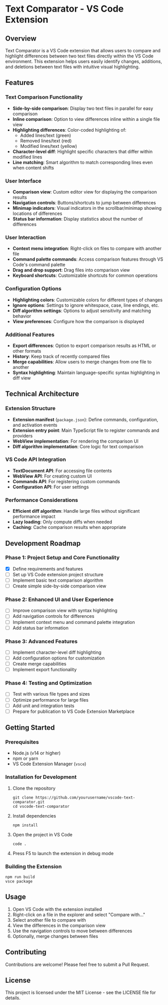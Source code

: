 # Text Comparator - VS Code Extension

## Overview
Text Comparator is a VS Code extension that allows users to compare and highlight differences between two text files directly within the VS Code environment. This extension helps users easily identify changes, additions, and deletions between text files with intuitive visual highlighting.

## Features

### Text Comparison Functionality
- **Side-by-side comparison**: Display two text files in parallel for easy comparison
- **Inline comparison**: Option to view differences inline within a single file view
- **Highlighting differences**: Color-coded highlighting of:
  - Added lines/text (green)
  - Removed lines/text (red)
  - Modified lines/text (yellow)
- **Character-level diff**: Highlight specific characters that differ within modified lines
- **Line matching**: Smart algorithm to match corresponding lines even when content shifts

### User Interface
- **Comparison view**: Custom editor view for displaying the comparison results
- **Navigation controls**: Buttons/shortcuts to jump between differences
- **Minimap indicators**: Visual indicators in the scrollbar/minimap showing locations of differences
- **Status bar information**: Display statistics about the number of differences

### User Interaction
- **Context menu integration**: Right-click on files to compare with another file
- **Command palette commands**: Access comparison features through VS Code's command palette
- **Drag and drop support**: Drag files into comparison view
- **Keyboard shortcuts**: Customizable shortcuts for common operations

### Configuration Options
- **Highlighting colors**: Customizable colors for different types of changes
- **Ignore options**: Settings to ignore whitespace, case, line endings, etc.
- **Diff algorithm settings**: Options to adjust sensitivity and matching behavior
- **View preferences**: Configure how the comparison is displayed

### Additional Features
- **Export differences**: Option to export comparison results as HTML or other formats
- **History**: Keep track of recently compared files
- **Merge capabilities**: Allow users to merge changes from one file to another
- **Syntax highlighting**: Maintain language-specific syntax highlighting in diff view

## Technical Architecture

### Extension Structure
- **Extension manifest** (`package.json`): Define commands, configuration, and activation events
- **Extension entry point**: Main TypeScript file to register commands and providers
- **WebView implementation**: For rendering the comparison UI
- **Diff algorithm implementation**: Core logic for text comparison

### VS Code API Integration
- **TextDocument API**: For accessing file contents
- **WebView API**: For creating custom UI
- **Commands API**: For registering custom commands
- **Configuration API**: For user settings

### Performance Considerations
- **Efficient diff algorithm**: Handle large files without significant performance impact
- **Lazy loading**: Only compute diffs when needed
- **Caching**: Cache comparison results when appropriate

## Development Roadmap

### Phase 1: Project Setup and Core Functionality
- [x] Define requirements and features
- [ ] Set up VS Code extension project structure
- [ ] Implement basic text comparison algorithm
- [ ] Create simple side-by-side comparison view

### Phase 2: Enhanced UI and User Experience
- [ ] Improve comparison view with syntax highlighting
- [ ] Add navigation controls for differences
- [ ] Implement context menu and command palette integration
- [ ] Add status bar information

### Phase 3: Advanced Features
- [ ] Implement character-level diff highlighting
- [ ] Add configuration options for customization
- [ ] Create merge capabilities
- [ ] Implement export functionality

### Phase 4: Testing and Optimization
- [ ] Test with various file types and sizes
- [ ] Optimize performance for large files
- [ ] Add unit and integration tests
- [ ] Prepare for publication to VS Code Extension Marketplace

## Getting Started

### Prerequisites
- Node.js (v14 or higher)
- npm or yarn
- VS Code Extension Manager (`vsce`)

### Installation for Development
1. Clone the repository
   ```
   git clone https://github.com/yourusername/vscode-text-comparator.git
   cd vscode-text-comparator
   ```

2. Install dependencies
   ```
   npm install
   ```

3. Open the project in VS Code
   ```
   code .
   ```

4. Press F5 to launch the extension in debug mode

### Building the Extension
```
npm run build
vsce package
```

## Usage

1. Open VS Code with the extension installed
2. Right-click on a file in the explorer and select "Compare with..."
3. Select another file to compare with
4. View the differences in the comparison view
5. Use the navigation controls to move between differences
6. Optionally, merge changes between files

## Contributing

Contributions are welcome! Please feel free to submit a Pull Request.

## License

This project is licensed under the MIT License - see the LICENSE file for details.